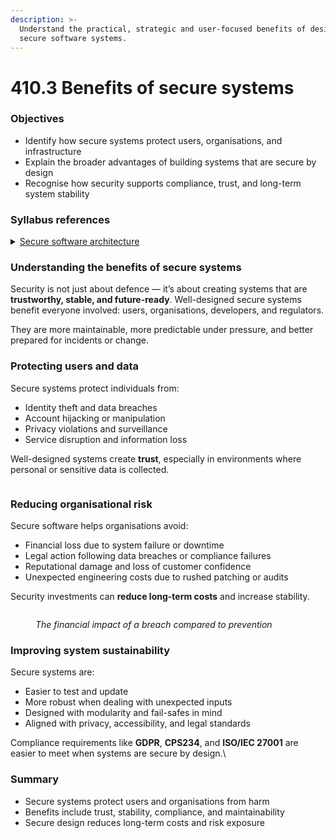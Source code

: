 ```yaml
---
description: >-
  Understand the practical, strategic and user-focused benefits of designing
  secure software systems.
---
```


# 410.3 Benefits of secure systems

### Objectives

* Identify how secure systems protect users, organisations, and infrastructure
* Explain the broader advantages of building systems that are secure by design
* Recognise how security supports compliance, trust, and long-term system stability

### Syllabus references

<details>

<summary><a href="https://curriculum.nsw.edu.au/learning-areas/tas/software-engineering-11-12-2022/content/year-12/fa039e749d">Secure software architecture</a></summary>

* Describe the benefits of developing secure software, including:\
  – data protection\
  – minimising cyber attacks and vulnerabilities
* Investigate and explain the benefits to an enterprise of the implementation of safe and secure development practices, including:\
  – improved products or services\
  – influence on future software development\
  – improved work practices\
  – productivity\
  – business interactivity

</details>

### Understanding the benefits of secure systems

Security is not just about defence — it’s about creating systems that are **trustworthy, stable, and future-ready**. Well-designed secure systems benefit everyone involved: users, organisations, developers, and regulators.

They are more maintainable, more predictable under pressure, and better prepared for incidents or change.

### Protecting users and data

Secure systems protect individuals from:

* Identity theft and data breaches
* Account hijacking or manipulation
* Privacy violations and surveillance
* Service disruption and information loss

Well-designed systems create **trust**, especially in environments where personal or sensitive data is collected.

<figure><img src="https://marvel-b1-cdn.bc0a.com/f00000000310757/www.fortinet.com/content/dam/fortinet/images/cyberglossary/types-of-cybersecuritys.png" alt=""><figcaption></figcaption></figure>

### Reducing organisational risk

Secure software helps organisations avoid:

* Financial loss due to system failure or downtime
* Legal action following data breaches or compliance failures
* Reputational damage and loss of customer confidence
* Unexpected engineering costs due to rushed patching or audits

Security investments can **reduce long-term costs** and increase stability.

<figure><img src="https://www.expressvpn.com/wp-ws/uploads-expressvpn/2025/07/illustration_prevention-vs.-recovery-follow-the-money-1-scaled.png" alt=""><figcaption><p><em>The financial impact of a breach compared to prevention</em></p></figcaption></figure>

### Improving system sustainability

Secure systems are:

* Easier to test and update
* More robust when dealing with unexpected inputs
* Designed with modularity and fail-safes in mind
* Aligned with privacy, accessibility, and legal standards

Compliance requirements like **GDPR**, **CPS234**, and **ISO/IEC 27001** are easier to meet when systems are secure by design.\


### Summary

* Secure systems protect users and organisations from harm
* Benefits include trust, stability, compliance, and maintainability
* Secure design reduces long-term costs and risk exposure
